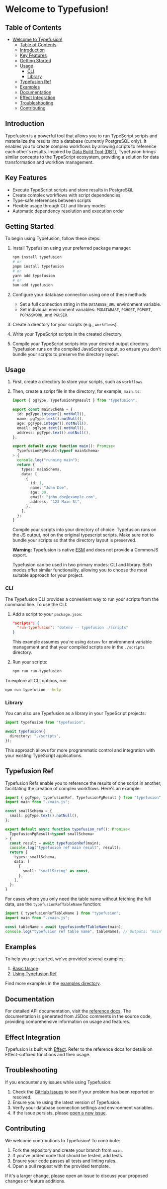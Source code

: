 # Welcome to Typefusion!

<!-- TODO codecov badge -->

## Table of Contents

- [Welcome to Typefusion!](#welcome-to-typefusion)
  - [Table of Contents](#table-of-contents)
  - [Introduction](#introduction)
  - [Key Features](#key-features)
  - [Getting Started](#getting-started)
  - [Usage](#usage)
    - [CLI](#cli)
    - [Library](#library)
  - [Typefusion Ref](#typefusion-ref)
  - [Examples](#examples)
  - [Documentation](#documentation)
  - [Effect Integration](#effect-integration)
  - [Troubleshooting](#troubleshooting)
  - [Contributing](#contributing)

## Introduction

Typefusion is a powerful tool that allows you to run TypeScript scripts and materialize the results into a database (currently PostgreSQL only). It enables you to create complex workflows by allowing scripts to reference each other's results. Inspired by [Data Build Tool (DBT)](https://www.getdbt.com/), Typefusion brings similar concepts to the TypeScript ecosystem, providing a solution for data transformation and workflow management.

## Key Features

- Execute TypeScript scripts and store results in PostgreSQL
- Create complex workflows with script dependencies
- Type-safe references between scripts
- Flexible usage through CLI and library modes
- Automatic dependency resolution and execution order

## Getting Started

To begin using Typefusion, follow these steps:

1. Install Typefusion using your preferred package manager:

   ```sh
   npm install typefusion
   # or
   pnpm install typefusion
   # or
   yarn add typefusion
   # or
   bun add typefusion
   ```

2. Configure your database connection using one of these methods:

   - Set a full connection string in the `DATABASE_URL` environment variable.
   - Set individual environment variables: `PGDATABASE`, `PGHOST`, `PGPORT`, `PGPASSWORD`, and `PGUSER`.

3. Create a directory for your scripts (e.g., `workflows`).

4. Write your TypeScript scripts in the created directory.

5. Compile your TypeScript scripts into your desired output directory. Typefusion runs on the compiled JavaScript output, so ensure you don't bundle your scripts to preserve the directory layout.

## Usage

1. First, create a directory to store your scripts, such as `workflows`.

2. Then, create a script file in the directory, for example, `main.ts`:

   ```ts
   import { pgType, TypefusionPgResult } from "typefusion";

   export const mainSchema = {
     id: pgType.integer().notNull(),
     name: pgType.text().notNull(),
     age: pgType.integer().notNull(),
     email: pgType.text().notNull(),
     address: pgType.text().notNull(),
   };

   export default async function main(): Promise<
     TypefusionPgResult<typeof mainSchema>
   > {
     console.log("running main");
     return {
       types: mainSchema,
       data: [
         {
           id: 1,
           name: "John Doe",
           age: 30,
           email: "john.doe@example.com",
           address: "123 Main St",
         },
       ],
     };
   }
   ```

   Compile your scripts into your directory of choice. Typefusion runs on the JS output, not on the original typescript scripts. Make sure not to bundle your scripts so that the directory layout is preserved.

   **Warning:** Typefusion is native [ESM](https://developer.mozilla.org/en-US/docs/Web/JavaScript/Guide/Modules) and does not provide a CommonJS export.

   Typefusion can be used in two primary modes: CLI and library. Both modes offer similar functionality, allowing you to choose the most suitable approach for your project.

### CLI

The Typefusion CLI provides a convenient way to run your scripts from the command line. To use the CLI:

1. Add a script to your `package.json`:

   ```json
   "scripts": {
     "run-typefusion": "dotenv -- typefusion ./scripts"
   }
   ```

   This example assumes you're using `dotenv` for environment variable management and that your compiled scripts are in the `./scripts` directory.

2. Run your scripts:

   ```sh
   npm run run-typefusion
   ```

To explore all CLI options, run:

```sh
npm run typefusion --help
```

### Library

You can also use Typefusion as a library in your TypeScript projects:

```ts
import typefusion from "typefusion";

await typefusion({
  directory: "./scripts",
});
```

This approach allows for more programmatic control and integration with your existing TypeScript applications.

## Typefusion Ref

Typefusion Refs enable you to reference the results of one script in another, facilitating the creation of complex workflows. Here's an example:

```ts
import { pgType, typefusionRef, TypefusionPgResult } from "typefusion";
import main from "./main.js";

const smallSchema = {
  small: pgType.text().notNull(),
};

export default async function typefusion_ref(): Promise<
  TypefusionPgResult<typeof smallSchema>
> {
  const result = await typefusionRef(main);
  console.log("typefusion ref main result", result);
  return {
    types: smallSchema,
    data: [
      {
        small: "smallString" as const,
      },
    ],
  };
}
```

For cases where you only need the table name without fetching the full data, use the `typefusionRefTableName` function:

```ts
import { typefusionRefTableName } from "typefusion";
import main from "./main.js";

const tableName = await typefusionRefTableName(main);
console.log("typefusion ref table name", tableName); // Outputs: "main"
```

## Examples

To help you get started, we've provided several examples:

1. [Basic Usage](packages/typefusion/example/main.ts)
2. [Using Typefusion Ref](packages/typefusion/example/options/typefusion_pg_result.ts)

Find more examples in the [examples directory](packages/typefusion/example).

## Documentation

For detailed API documentation, visit the [reference docs](https://aniravi24.github.io/typefusion). The documentation is generated from JSDoc comments in the source code, providing comprehensive information on usage and features.

## Effect Integration

Typefusion is built with [Effect](https://effect.website). Refer to the reference docs for details on Effect-suffixed functions and their usage.

## Troubleshooting

If you encounter any issues while using Typefusion:

1. Check the [GitHub Issues](https://github.com/aniravi24/typefusion/issues) to see if your problem has been reported or resolved.
2. Ensure you're using the latest version of Typefusion.
3. Verify your database connection settings and environment variables.
4. If the issue persists, please [open a new issue](https://github.com/aniravi24/typefusion/issues/new).

## Contributing

We welcome contributions to Typefusion! To contribute:

1. Fork the repository and create your branch from `main`.
2. If you've added code that should be tested, add tests.
3. Ensure your code passes all tests and linting rules.
4. Open a pull request with the provided template.

If it's a larger change, please open an issue to discuss your proposed changes or feature additions.
